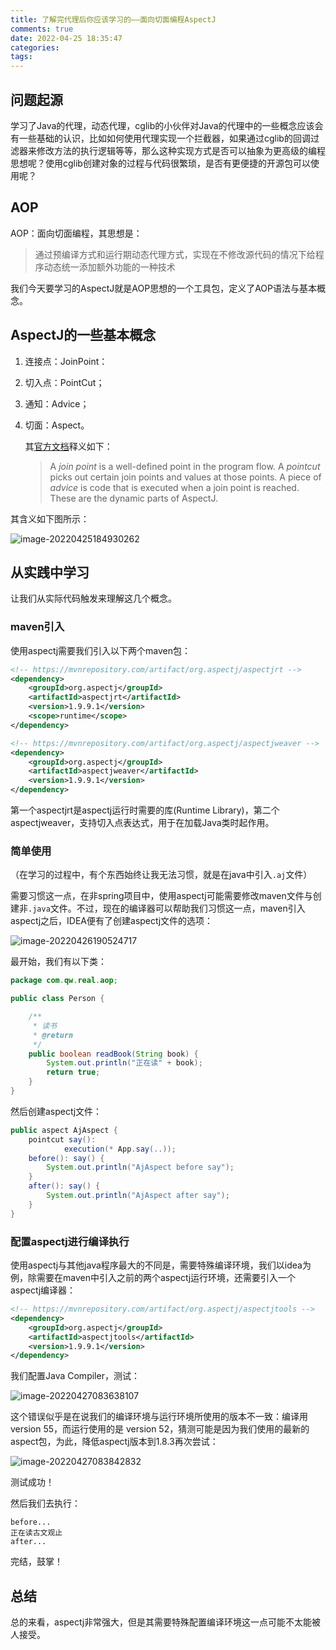 ```yaml
---
title: 了解完代理后你应该学习的——面向切面编程AspectJ
comments: true
date: 2022-04-25 18:35:47
categories:
tags:
---
```


## 问题起源

学习了Java的代理，动态代理，cglib的小伙伴对Java的代理中的一些概念应该会有一些基础的认识，比如如何使用代理实现一个拦截器，如果通过cglib的回调过滤器来修改方法的执行逻辑等等，那么这种实现方式是否可以抽象为更高级的编程思想呢？使用cglib创建对象的过程与代码很繁琐，是否有更便捷的开源包可以使用呢？

## AOP

AOP：面向切面编程，其思想是：

> 通过预编译方式和运行期动态代理方式，实现在不修改源代码的情况下给程序动态统一添加额外功能的一种技术

我们今天要学习的AspectJ就是AOP思想的一个工具包，定义了AOP语法与基本概念。

## AspectJ的一些基本概念

1. 连接点：JoinPoint：

2. 切入点：PointCut；

3. 通知：Advice；

4. 切面：Aspect。

   其[官方文档](https://www.eclipse.org/aspectj/doc/released/progguide/starting-aspectj.html#the-dynamic-join-point-model)释义如下：

   > A *join point* is a well-defined point in the program flow. A *pointcut* picks out certain join points and values at those points. A piece of *advice* is code that is executed when a join point is reached. These are the dynamic parts of AspectJ.

其含义如下图所示：

![image-20220425184930262](https://gitee.com/wieweicoding/kevinqimgs/raw/master/img/image-20220425184930262.png)

## 从实践中学习

让我们从实际代码触发来理解这几个概念。

### maven引入

使用aspectj需要我们引入以下两个maven包：

```xml
<!-- https://mvnrepository.com/artifact/org.aspectj/aspectjrt -->
<dependency>
    <groupId>org.aspectj</groupId>
    <artifactId>aspectjrt</artifactId>
    <version>1.9.9.1</version>
    <scope>runtime</scope>
</dependency>

<!-- https://mvnrepository.com/artifact/org.aspectj/aspectjweaver -->
<dependency>
    <groupId>org.aspectj</groupId>
    <artifactId>aspectjweaver</artifactId>
    <version>1.9.9.1</version>
</dependency>
```

第一个aspectjrt是aspectj运行时需要的库(Runtime Library)，第二个aspectjweaver，支持切入点表达式，用于在加载Java类时起作用。

### 简单使用

（在学习的过程中，有个东西始终让我无法习惯，就是在java中引入`.aj`文件）

需要习惯这一点，在非spring项目中，使用aspectj可能需要修改maven文件与创建非`.java`文件。不过，现在的编译器可以帮助我们习惯这一点，maven引入aspectj之后，IDEA便有了创建aspectj文件的选项：

![image-20220426190524717](https://gitee.com/wieweicoding/kevinqimgs/raw/master/img/image-20220426190524717.png)

最开始，我们有以下类：

```java
package com.qw.real.aop;

public class Person {

    /**
     * 读书
     * @return
     */
    public boolean readBook(String book) {
        System.out.println("正在读" + book);
        return true;
    }
}
```

然后创建aspectj文件：

```java
public aspect AjAspect {
    pointcut say():
            execution(* App.say(..));
    before(): say() {
        System.out.println("AjAspect before say");
    }
    after(): say() {
        System.out.println("AjAspect after say");
    }
}
```

### 配置aspectj进行编译执行

使用aspectj与其他java程序最大的不同是，需要特殊编译环境，我们以idea为例，除需要在maven中引入之前的两个aspectj运行环境，还需要引入一个aspectj编译器：

```xml
<!-- https://mvnrepository.com/artifact/org.aspectj/aspectjtools -->
<dependency>
    <groupId>org.aspectj</groupId>
    <artifactId>aspectjtools</artifactId>
    <version>1.9.9.1</version>
</dependency>

```

我们配置Java Compiler，测试：

![image-20220427083638107](https://gitee.com/wieweicoding/kevinqimgs/raw/master/img/image-20220427083638107.png)

这个错误似乎是在说我们的编译环境与运行环境所使用的版本不一致：编译用version 55，而运行使用的是 version 52，猜测可能是因为我们使用的最新的aspect包，为此，降低aspectj版本到1.8.3再次尝试：

![image-20220427083842832](https://gitee.com/wieweicoding/kevinqimgs/raw/master/img/image-20220427083842832.png)

测试成功！

然后我们去执行：

```shell
before...
正在读古文观止
after...
```

完结，鼓掌！

## 总结

总的来看，aspectj非常强大，但是其需要特殊配置编译环境这一点可能不太能被人接受。
